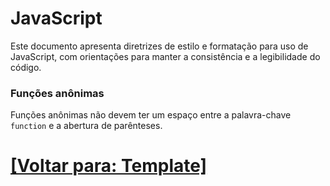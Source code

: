 # JavaScript

Este documento apresenta diretrizes de estilo e formatação para uso de JavaScript, com orientações para manter a consistência e a legibilidade do código.

### Funções anônimas

Funções anônimas não devem ter um espaço entre a palavra-chave `function` e a abertura de parênteses.

# [[Voltar para: Template]](./1-template.md)